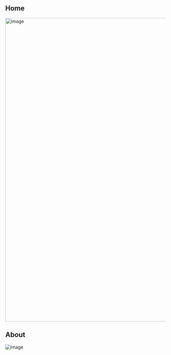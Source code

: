 ## Home
<img width="955" alt="image" src="https://github.com/user-attachments/assets/aa57a2df-934e-4257-a354-c386c0d5761d">

## About
![image](https://github.com/user-attachments/assets/019ee284-4142-482b-bc76-3e2796fd492a)

